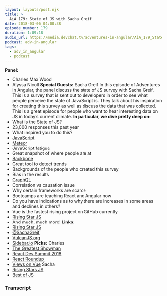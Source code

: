 ```yaml
---
layout: layouts/post.njk
title: >
  AiA 179: State of JS with Sacha Greif
date: 2018-03-06 04:00:38
episode_number: 179
duration: 1:09:18
audio_url: https://media.devchat.tv/adventures-in-angular/AiA_179_State_of_JS_with_Sacha_Greif.mp3
podcast: adv-in-angular
tags:
  - adv_in_angular
  - podcast
---
```


**Panel:&nbsp;**

- Charles Max Wood
- Alyssa Nicoll
  **Special Guests:** Sacha Greif In this episode of Adventures in Angular, the panel discuss the state of JS survey with Sacha Greif. This is a survey that is sent out to developers in order to see what people perceive the state of JavaScript is. They talk about his inspiration for creating this survey as well as discuss the data that was collected. This is a great episode for people who want to hear interesting data on JS in today’s current climate. **In particular, we dive pretty deep on:**
- What is the State of JS?
- 23,000 responses this past year
- What inspired you to do this?
- [JavaScript](https://www.javascript.com)
- [Meteor](https://www.meteor.com)
- JavaScript fatigue
- Great snapshot of where people are at
- [Backbone](https://backbonejs.org)
- Great tool to detect trends
- Backgrounds of the people who created this survey
- Bias in the results
- [GraphQL](https://graphql.org)
- Correlation vs causation issue
- Why certain frameworks are scarce
- Bootcamps are teaching React and Angular now
- Do you have indications as to why there are increases in some areas and declines in others?
- Vue is the fastest rising project on GitHub currently
- [Rising Star JS](https://risingstars.js.org/2017/en/)
- And much, much more!
  **Links: &nbsp;**
- [Rising Star JS](https://risingstars.js.org/2017/en/)
- [@SachaGreif](https://twitter.com/SachaGreif?ref_src=twsrc%255Egoogle%257Ctwcamp%255Eserp%257Ctwgr%255Eauthor)
- [VulcanJS.org](https://vulcanjs.org/)
- [Sidebar.io](https://sidebar.io/)
  **Picks:** Charles
- [The Greatest Showman](https://www.imdb.com/title/tt1485796/)
- [React Dev Summit 2018](https://reactdevsummit.com/)
- [React Roundup&nbsp;](https://reactroundup.com/)
- [Views on Vue](https://viewsonvue.com/)
  Sacha
- [Rising Stars JS](https://risingstars.js.org/2017/en/)
- [Best of JS](https://bestof.js.org/)

### Transcript
